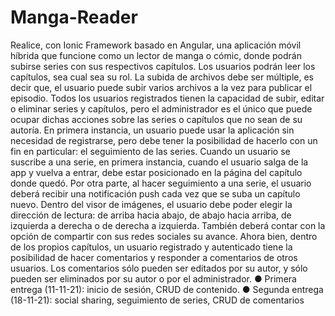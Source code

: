 # Manga-Reader

Realice, con Ionic Framework basado en Angular, una aplicación móvil híbrida que
funcione como un lector de manga o cómic, donde podrán subirse series con sus
respectivos capítulos. Los usuarios podrán leer los capítulos, sea cual sea su rol.
La subida de archivos debe ser múltiple, es decir que, el usuario puede subir varios
archivos a la vez para publicar el episodio. Todos los usuarios registrados tienen la
capacidad de subir, editar o eliminar series y capítulos, pero el administrador es el
único que puede ocupar dichas acciones sobre las series o capítulos que no sean de
su autoría.
En primera instancia, un usuario puede usar la aplicación sin necesidad de registrarse,
pero debe tener la posibilidad de hacerlo con un fin en particular: el seguimiento de las
series. Cuando un usuario se suscribe a una serie, en primera instancia, cuando el
usuario salga de la app y vuelva a entrar, debe estar posicionado en la página del
capítulo donde quedó. Por otra parte, al hacer seguimiento a una serie, el usuario
deberá recibir una notificación push cada vez que se suba un capítulo nuevo.
Dentro del visor de imágenes, el usuario debe poder elegir la dirección de lectura: de
arriba hacia abajo, de abajo hacia arriba, de izquierda a derecha o de derecha a
izquierda. También deberá contar con la opción de compartir con sus redes sociales su
avance.
Ahora bien, dentro de los propios capítulos, un usuario registrado y autenticado tiene la
posibilidad de hacer comentarios y responder a comentarios de otros usuarios. Los
comentarios sólo pueden ser editados por su autor, y sólo pueden ser eliminados por
su autor o por el administrador.
● Primera entrega (11-11-21): inicio de sesión, CRUD de contenido.
● Segunda entrega (18-11-21): social sharing, seguimiento de series, CRUD de
comentarios
